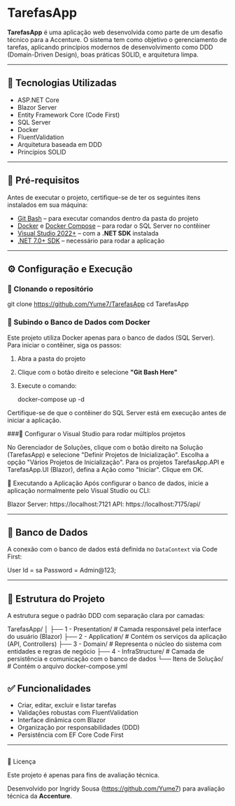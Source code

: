 # TarefasApp

**TarefasApp** é uma aplicação web desenvolvida como parte de um desafio técnico para a Accenture. 
O sistema tem como objetivo o gerenciamento de tarefas, aplicando princípios modernos de desenvolvimento como DDD (Domain-Driven Design), boas práticas SOLID, e arquitetura limpa.

---

## 🚀 Tecnologias Utilizadas

- ASP.NET Core
- Blazor Server
- Entity Framework Core (Code First)
- SQL Server
- Docker
- FluentValidation
- Arquitetura baseada em DDD
- Princípios SOLID

---

## 🔧 Pré-requisitos

Antes de executar o projeto, certifique-se de ter os seguintes itens instalados em sua máquina:

- [Git Bash](https://gitforwindows.org/) – para executar comandos dentro da pasta do projeto
- [Docker](https://www.docker.com/get-started) e [Docker Compose](https://docs.docker.com/compose/install/) – para rodar o SQL Server no contêiner
- [Visual Studio 2022+](https://visualstudio.microsoft.com/) – com a **.NET SDK** instalada
- [.NET 7.0+ SDK](https://dotnet.microsoft.com/download/dotnet) – necessário para rodar a aplicação

---

## ⚙️ Configuração e Execução

### 🔄 Clonando o repositório

git clone https://github.com/Yume7/TarefasApp
cd TarefasApp

### 🐳 Subindo o Banco de Dados com Docker

Este projeto utiliza Docker apenas para o banco de dados (SQL Server). Para iniciar o contêiner, siga os passos:

1. Abra a pasta do projeto
2. Clique com o botão direito e selecione **"Git Bash Here"**
3. Execute o comando:

   docker-compose up -d

Certifique-se de que o contêiner do SQL Server está em execução antes de iniciar a aplicação.

###🔹 Configurar o Visual Studio para rodar múltiplos projetos

No Gerenciador de Soluções, clique com o botão direito na Solução (TarefasApp) e selecione "Definir Projetos de Inicialização".
Escolha a opção "Vários Projetos de Inicialização".
Para os projetos TarefasApp.API e TarefasApp.UI (Blazor), defina a Ação como "Iniciar".
Clique em OK.

🚀 Executando a Aplicação
Após configurar o banco de dados, inicie a aplicação normalmente pelo Visual Studio ou CLI:

Blazor Server: https://localhost:7121
API: https://localhost:7175/api/

---

## 🧪 Banco de Dados

A conexão com o banco de dados está definida no `DataContext` via Code First:

User Id = sa
Password = Admin@123;

---

## 📁 Estrutura do Projeto

A estrutura segue o padrão DDD com separação clara por camadas:

TarefasApp/
│
├── 1 - Presentation/      # Camada responsável pela interface do usuário (Blazor)
├── 2 - Application/       # Contém os serviços da aplicação (API, Controllers)
├── 3 - Domain/            # Representa o núcleo do sistema com entidades e regras de negócio
├── 4 - InfraStructure/    # Camada de persistência e comunicação com o banco de dados
└── Itens de Solução/      # Contém o arquivo docker-compose.yml

## ✅ Funcionalidades

- Criar, editar, excluir e listar tarefas
- Validações robustas com FluentValidation
- Interface dinâmica com Blazor
- Organização por responsabilidades (DDD)
- Persistência com EF Core Code First

---

## 

📄 Licença

Este projeto é apenas para fins de avaliação técnica.

Desenvolvido por Ingridy Sousa (https://github.com/Yume7) para avaliação técnica da **Accenture**.
